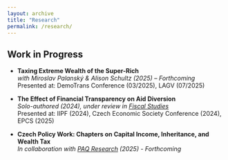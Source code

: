 ```yaml
---
layout: archive
title: "Research"
permalink: /research/
---
```


## Work in Progress

- **Taxing Extreme Wealth of the Super-Rich**  
  *with Miroslav Palanský & Alison Schultz (2025) – Forthcoming*  
  Presented at: DemoTrans Conference (03/2025), LAGV (07/2025) 

- **The Effect of Financial Transparency on Aid Diversion**  
  *Solo-authored (2024), under review in [Fiscal Studies](https://onlinelibrary.wiley.com/journal/14755890)*  
  Presented at: IIPF (2024), Czech Economic Society Conference (2024), EPCS (2025)

- **Czech Policy Work: Chapters on Capital Income, Inheritance, and Wealth Tax**   
  *In collaboration with [PAQ Research](https://www.paqresearch.cz/) (2025) - Forthcoming*

